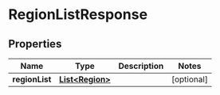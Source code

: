 
# RegionListResponse

## Properties
Name | Type | Description | Notes
------------ | ------------- | ------------- | -------------
**regionList** | [**List&lt;Region&gt;**](Region.md) |  |  [optional]



